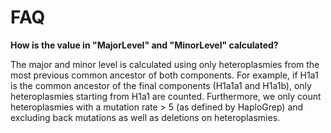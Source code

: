 # FAQ

**How is the value in "MajorLevel" and "MinorLevel" calculated?** 

The major and minor level is calculated using only heteroplasmies from the most previous common ancestor of both components. For example, if H1a1 is the common ancestor of the final components (H1a1a1 and H1a1b), only heteroplasmies starting from H1a1 are counted. Furthermore, we only count heteroplasmies with a mutation rate > 5 (as defined by HaploGrep) and excluding back mutations as well as deletions on heteroplasmies.